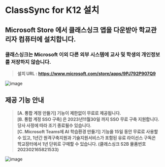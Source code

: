 # ClassSync for K12 설치
## Microsoft Store 에서 클래스싱크 앱을 다운받아 학교관리자 컴퓨터에 설치합니다.  
### 클래스싱크는 Microsoft 이외 다른 외부 시스템에 교사 및 학생의 개인정보를 저장하지 않습니다.

> **설치 URL : https://www.microsoft.com/store/apps/9PJ792P907Q9**     

![image](https://github.com/ClassSync/K12/assets/16409151/c86317ce-dab3-479f-8744-e9bc42c739f1)

## 제공 기능 안내  
> **[A. 통합 계정 만들기] 기능이 제한없이 무료로 제공됩니다.**  
> **[B. 통합 계정 SSO 구축] 은 2023년11월30일 까지 SSO 무료 구축 지원합니다. 당사 사정에 따라 조기 종료될수 있습니다.**  
> **[C. Microsoft Teams에 AI 학습환경 만들기] 기능을 15일 동안 무료로 사용할 수 있고, 1년간 원격구축지원과 기술지원서비스가 포함된 유료 라이선스 구독은 학교장터에서 1년 단위로 구매할 수 있습니다. (클래스싱크 S2B 물품번호 202302165821533)**  

![image](https://github.com/ClassSync/K12/assets/16409151/622fffdd-c1f9-4f89-9919-6c7c15f16439)
